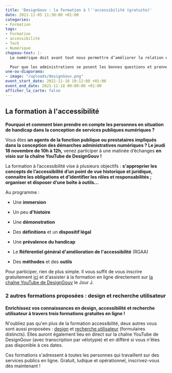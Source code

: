 ```yaml
---
title: 'DesignGouv : la formation à l''accessibilité (gratuite)'
date: 2021-11-05 11:30:00 +01:00
categories:
- Formation
tags:
- Formation
- accessibilité
- Tech
- Numérique
chapeau-text: |-
  Le numérique doit avant tout nous permettre d’améliorer la relation entre les citoyens et l’administration, à travers des services simples, accessibles et humains. Ces services doivent s’adresser à toutes et tous, quels que soient nos particularités et nos usages.

  Pour que les administrations se posent les bonnes questions et prennent les bonnes décisions en utilisant les bonnes méthodes et les bons outils, le pôle **Design des services numériques** de la Direction interministérielle du numérique (DINUM) propose **trois formations gratuites indispensables : la formation accessibilité, la formation design, et la formation recherche utilisateur.**
une-ou-diaporama:
- image: "/uploads/designGouv.png"
event_start_date: 2021-11-18 10:12:00 +01:00
event_end_date: 2021-11-18 00:00:00 +01:00
afficher_la_carte: false
---
```


## La formation à l'accessibilité

<div class="encadre noir"><p style="margin-top: 20px"><b>Pourquoi et comment bien prendre en compte les personnes en situation de handicap dans la conception de services publiques numériques ?</b></p></div>

Vous êtes **un agents de la fonction publique ou prestataires impliqués dans la conception des démarches administratives numériques ? Le jeudi 18 novembre de 10h à 12h,** venez participer à une matinée d’échanges **en visio sur la chaîne YouTube de DesignGouv !**

La formation à l’accessibilité vise à plusieurs objectifs : **s'approprier les concepts de l’accessibilité d’un point de vue historique et juridique, connaitre les obligations et d’identifier les rôles et responsabilités ; organiser et disposer d’une boîte à outils…**

Au programme :

* Une **immersion**

* Un peu **d'histoire**

* Une **démonstration**

* Des **définitions** et un **dispositif légal**

* Une **prévalence du handicap**

* Le **Référentiel général d'amélioration de l'accessibilité** (RGAA)

* Des **méthodes** et des **outils**

Pour participer, rien de plus simple. Il vous suffit de vous inscrire gratuitement [ici](https://design.numerique.gouv.fr/formations/accessibilite/) et d'assister à la formation en ligne directement sur [la chaîne YouTube de DesignGouv](https://www.youtube.com/channel/UCMH9lC8dSlRVRfb0LoKuJZw/featured) le Jour J.

### 2 autres formations proposées : design et recherche utilisateur

<div class="encadre noir"><p style="margin-top: 20px"><b>Enrichissez vos connaissances en design, accessibilité et recherche utilisateur à travers trois formations gratuites en ligne !</b></p></div>

N'oubliez pas qu'en plus de la formation accessibilité, deux autres  vous sont aussi proposées : [design](https://design.numerique.gouv.fr/formations/accessibilite/) et [recherche utilisateur](https://design.numerique.gouv.fr/formations/recherche-utilisateur/) (formulaires distincts). Elles auront également lieu en direct sur la chaîne YouTube de DesignGouv (avec transcription par vélotypie) et en différé si vous n'êtes pas disponible à ces dates.

Ces formations s'adressent à toutes les personnes qui travaillent sur des services publics en ligne. Gratuit, ludique et opérationnel, inscrivez-vous dès maintenant !